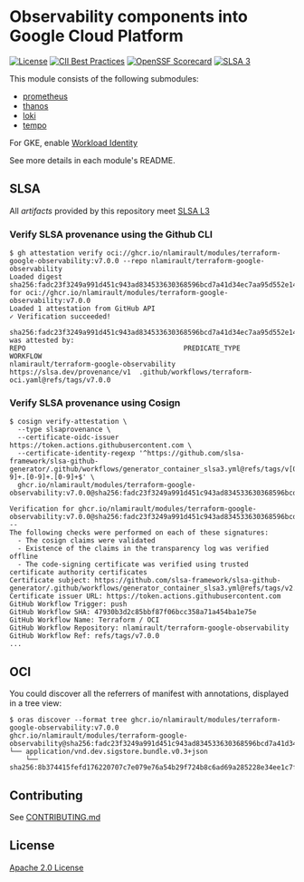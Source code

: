 # Observability components into Google Cloud Platform

[![License](https://img.shields.io/badge/License-Apache%202.0-blue.svg)](https://opensource.org/licenses/Apache-2.0)
[![CII Best Practices](https://bestpractices.coreinfrastructure.org/projects/10882/badge)](https://www.bestpractices.dev/en/projects/10882)
[![OpenSSF Scorecard](https://api.securityscorecards.dev/projects/github.com/nlamirault/terraform-google-observability/badge)](https://securityscorecards.dev/viewer/?uri=github.com/nlamirault/terraform-google-observability)
[![SLSA 3](https://slsa.dev/images/gh-badge-level3.svg)](https://slsa.dev)

This module consists of the following submodules:

- [prometheus](https://github.com/nlamirault/terraform-google-observability/tree/master/modules/prometheus)
- [thanos](https://github.com/nlamirault/terraform-google-observability/tree/master/modules/thanos)
- [loki](https://github.com/nlamirault/terraform-google-observability/tree/master/modules/loki)
- [tempo](https://github.com/nlamirault/terraform-google-observability/tree/master/modules/tempo)

For GKE, enable [Workload Identity](https://cloud.google.com/kubernetes-engine/docs/how-to/workload-identity)

See more details in each module's README.

## SLSA

All _artifacts_ provided by this repository meet [SLSA L3](https://slsa.dev/spec/v1.0/levels#build-l3)

### Verify SLSA provenance using the Github CLI

```shell
$ gh attestation verify oci://ghcr.io/nlamirault/modules/terraform-google-observability:v7.0.0 --repo nlamirault/terraform-google-observability
Loaded digest sha256:fadc23f3249a991d451c943ad834533630368596bcd7a41d34ec7aa95d552e14 for oci://ghcr.io/nlamirault/modules/terraform-google-observability:v7.0.0
Loaded 1 attestation from GitHub API
✓ Verification succeeded!

sha256:fadc23f3249a991d451c943ad834533630368596bcd7a41d34ec7aa95d552e14 was attested by:
REPO                                       PREDICATE_TYPE                  WORKFLOW
nlamirault/terraform-google-observability  https://slsa.dev/provenance/v1  .github/workflows/terraform-oci.yaml@refs/tags/v7.0.0
```

### Verify SLSA provenance using Cosign

```shell
$ cosign verify-attestation \
  --type slsaprovenance \
  --certificate-oidc-issuer https://token.actions.githubusercontent.com \
  --certificate-identity-regexp '^https://github.com/slsa-framework/slsa-github-generator/.github/workflows/generator_container_slsa3.yml@refs/tags/v[0-9]+.[0-9]+.[0-9]+$' \
  ghcr.io/nlamirault/modules/terraform-google-observability:v7.0.0@sha256:fadc23f3249a991d451c943ad834533630368596bcd7a41d34ec7aa95d552e14

Verification for ghcr.io/nlamirault/modules/terraform-google-observability:v7.0.0@sha256:fadc23f3249a991d451c943ad834533630368596bcd7a41d34ec7aa95d552e14 --
The following checks were performed on each of these signatures:
  - The cosign claims were validated
  - Existence of the claims in the transparency log was verified offline
  - The code-signing certificate was verified using trusted certificate authority certificates
Certificate subject: https://github.com/slsa-framework/slsa-github-generator/.github/workflows/generator_container_slsa3.yml@refs/tags/v2.1.0
Certificate issuer URL: https://token.actions.githubusercontent.com
GitHub Workflow Trigger: push
GitHub Workflow SHA: 47930b3d2c85bbf87f06bcc358a71a454ba1e75e
GitHub Workflow Name: Terraform / OCI
GitHub Workflow Repository: nlamirault/terraform-google-observability
GitHub Workflow Ref: refs/tags/v7.0.0
...
```

## OCI

You could discover all the referrers of manifest with annotations, displayed in a tree view:

```shell
$ oras discover --format tree ghcr.io/nlamirault/modules/terraform-google-observability:v7.0.0
ghcr.io/nlamirault/modules/terraform-google-observability@sha256:fadc23f3249a991d451c943ad834533630368596bcd7a41d34ec7aa95d552e14
└── application/vnd.dev.sigstore.bundle.v0.3+json
    └── sha256:8b374415fefd176220707c7e079e76a54b29f724b8c6ad69a285228e34ee1c7f
```

## Contributing

See [CONTRIBUTING.md](./CONTRIBUTING.md)

## License

[Apache 2.0 License](./LICENSE)
